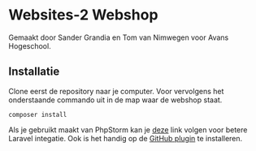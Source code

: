# Websites-2 Webshop
Gemaakt door Sander Grandia en Tom van Nimwegen voor Avans Hogeschool.

## Installatie
Clone eerst de repository naar je computer. Voor vervolgens het onderstaande commando uit in de map waar de webshop staat.
```
composer install
```

Als je gebruikt maakt van PhpStorm kan je [deze](https://confluence.jetbrains.com/display/PhpStorm/Laravel+Development+using+PhpStorm) link volgen voor betere Laravel integatie. Ook is het handig op de [GitHub plugin](https://www.jetbrains.com/help/phpstorm/2016.1/using-github-integration.html?origin=old_help) te installeren.
